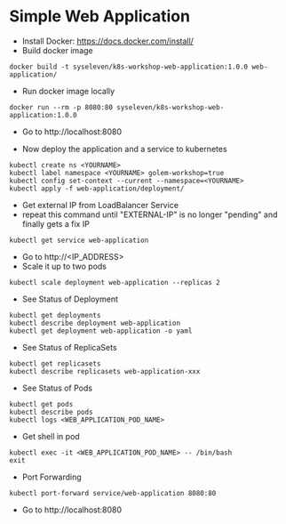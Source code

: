 # Simple Web Application

* Install Docker: https://docs.docker.com/install/
* Build docker image

```shell
docker build -t syseleven/k8s-workshop-web-application:1.0.0 web-application/
```

* Run docker image locally

```shell
docker run --rm -p 8080:80 syseleven/k8s-workshop-web-application:1.0.0
```

* Go to http://localhost:8080

* Now deploy the application and a service to kubernetes

```shell
kubectl create ns <YOURNAME>
kubectl label namespace <YOURNAME> golem-workshop=true
kubectl config set-context --current --namespace=<YOURNAME>
kubectl apply -f web-application/deployment/
```

* Get external IP from LoadBalancer Service
* repeat this command until "EXTERNAL-IP" is no longer "pending" and finally gets a fix IP

```shell
kubectl get service web-application
```

* Go to http://<IP_ADDRESS>
* Scale it up to two pods

```shell
kubectl scale deployment web-application --replicas 2
```

* See Status of Deployment

```shell
kubectl get deployments
kubectl describe deployment web-application
kubectl get deployment web-application -o yaml
```

* See Status of ReplicaSets

```shell
kubectl get replicasets
kubectl describe replicasets web-application-xxx
```

* See Status of Pods

```shell
kubectl get pods
kubectl describe pods
kubectl logs <WEB_APPLICATION_POD_NAME>
```

* Get shell in pod

```shell
kubectl exec -it <WEB_APPLICATION_POD_NAME> -- /bin/bash
exit
```

* Port Forwarding

```shell
kubectl port-forward service/web-application 8080:80
```

* Go to http://localhost:8080
